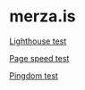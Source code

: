 # merza.is

[Lighthouse test](https://lighthouse-dot-webdotdevsite.appspot.com/lh/html?url=https://merza.is)

[Page speed test](https://developers.google.com/speed/pagespeed/insights/?url=https%3A%2F%2Fmerza.is%2F&tab=desktop)

[Pingdom test](https://tools.pingdom.com/#5c0049a032000000)
